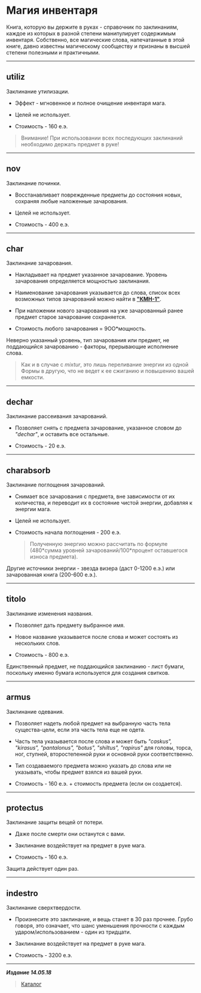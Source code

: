 # Магия инвентаря #

Книга, которую вы держите в руках - справочник по заклинаниям, каждое из которых в разной степени манипулирует содержимым инвентаря. Собственно, все магические слова, напечатанные в этой книге, давно известны магическому сообществу и признаны в высшей степени полезными и практичными.

***

## **utiliz** ##

Заклинание утилизации.

* Эффект - мгновенное и полное очищение инвентаря мага.

* Целей не использует.

* Стоимость - 160 е.э.

>Внимание! При использовании всех последующих заклинаний необходимо держать предмет в руке!

***

## **nov** ###

Заклинание починки.

* Восстанавливает поврежденные предметы до состояния новых, сохраняя любые наложенные зачарования.

* Целей не использует.

* Стоимость - 400 е.э.

***

## **char** ##

Заклинание зачарования.

* Накладывает на предмет указанное зачарование. Уровень зачарования определяется мощностью заклинания.

* Наименование зачарования указывается до слова, список всех возможных типов зачарований можно найти в [**"КМН-1"**](..\КМН\КМН-1\КМН-1.md).

* При наложении нового зачарования на уже зачарованный ранее предмет старое зачарование сохраняется.

* Стоимость любого зачарования = 9ОО\*мощность.

Неверно указанный уровень, тип зачарования или предмет, не поддающийся зачарованию - факторы, прерывающие исполнение слова.

>Как и в случае с *mixtur*, это лишь переливание энергии из одной Формы в другую, что не ведет к ее сжиганию и повышению вашей емкости.

***

## **dechar** ##

Заклинание рассеивания зачарований.

* Позволяет снять с предмета зачарование, указанное словом до *"dechar"*, и оставить все остальные.

* Стоимость - 20 е.э.

***

## **charabsorb** ##

Заклинание поглощения зачарований.

* Снимает все зачарования с предмета, вне зависимости от их количества, и переводит их в состояние чистой энергии, добавляя к энергии мага.

* Целей не использует.

* Стоимость начала поглощения - 200 е.э.

  >Полученную энергию можно рассчитать по формуле (480\*сумма уровней зачарований/100\*процент оставшегося износа предмета).

Другие источники энергии - звезда визера (даст 0-1200 е.э.) или зачарованная книга (200-600 е.э.).

***

## **titolo** ##

Заклинание изменения названия.

* Позволяет дать предмету выбранное имя.

* Новое название указывается после слова и может состоять из нескольких слов.

* Стоимость - 800 е.э.

Единственный предмет, не поддающийся заклинанию - лист бумаги, поскольку именно бумага используется для создания свитков.

***

## **armus** ##

Заклинание одевания.

* Позволяет надеть любой предмет на выбранную часть тела существа-цели, если эта часть тела еще не одета.

* Часть тела указывается после слова и может быть *"caskus", "kirasus", "pantalonus", "botus", "shiltus", "rapirus"* для головы, торса, ног, ступней, второстепенной руки и основной руки соответственно.

* Тип создаваемого предмета можно указать до слова или не указывать, чтобы предмет взялся из вашей руки.

* Стоимость - 160 е.э. + стоимость предмета (если он создается).

***

## **protectus** ##

Заклинание защиты вещей от потери.

* Даже после смерти они останутся с вами.

* Заклинание воздействует на предмет в руке мага.

* Стоимость - 160 е.э.

Защита действует один раз.

***

## **indestro** ##

Заклинание сверхтвердости.

* Произнесите это заклинание, и вещь станет в 30 раз прочнее. Грубо говоря, это означает, что шанс уменьшения прочности с каждым ударом/использованием - один из тридцати.

* Заклинание воздействует на предмет в руке мага.

* Стоимость - 3200 е.э.

***

***Издание 14.05.18***

>[Каталог](..\navigation.md)
